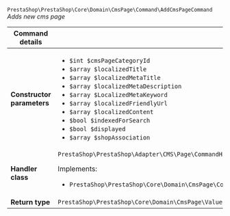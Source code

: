 `PrestaShop\PrestaShop\Core\Domain\CmsPage\Command\AddCmsPageCommand`
_Adds new cms page_

| Command details            |    |
| -------------------------- | -- |
| **Constructor parameters** | <ul> <li>`$int $cmsPageCategoryId`</li>  <li>`$array $localizedTitle`</li>  <li>`$array $localizedMetaTitle`</li>  <li>`$array $localizedMetaDescription`</li>  <li>`$array $LocalizedMetaKeyword`</li>  <li>`$array $localizedFriendlyUrl`</li>  <li>`$array $localizedContent`</li>  <li>`$bool $indexedForSearch`</li>  <li>`$bool $displayed`</li>  <li>`$array $shopAssociation`</li> </ul> |
| **Handler class**          | `PrestaShop\PrestaShop\Adapter\CMS\Page\CommandHandler\AddCmsPageHandler`  <p> Implements: </p> <ul>  <li>`PrestaShop\PrestaShop\Core\Domain\CmsPage\CommandHandler\AddCmsPageHandlerInterface`</li>  |
| **Return type** |  `PrestaShop\PrestaShop\Core\Domain\CmsPage\ValueObject\CmsPageId`  |
